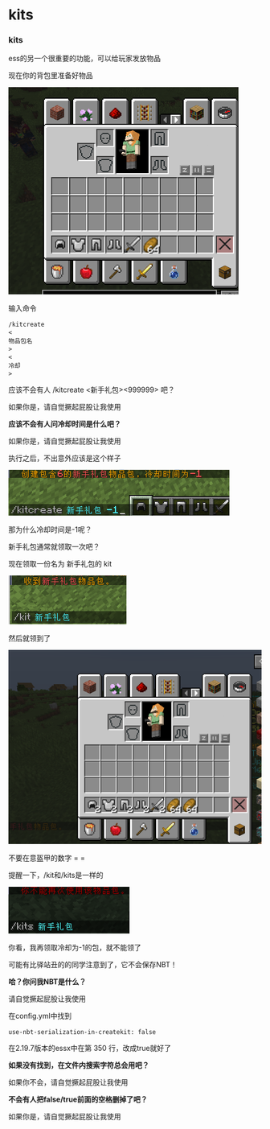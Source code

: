 # kits

### kits

ess的另一个很重要的功能，可以给玩家发放物品



现在你的背包里准备好物品

![](/assets/essKit1.png)

输入命令

```
/kitcreate 
<
物品包名
>
<
冷却
>
```

应该不会有人 /kitcreate &lt;新手礼包&gt;&lt;999999&gt; 吧？

如果你是，请自觉撅起屁股让我使用



**应该不会有人问冷却时间是什么吧？**

如果你是，请自觉撅起屁股让我使用



执行之后，不出意外应该是这个样子

![](/assets/essKit2.png)

那为什么冷却时间是-1呢？

新手礼包通常就领取一次吧？



现在领取一份名为 新手礼包的 kit

![](/assets/essKit3.png)



然后就领到了

![](/assets/essKit4.png)

不要在意盔甲的数字 = =



提醒一下，/kit和/kits是一样的

![](/assets/essKit5.png)

你看，我再领取冷却为-1的包，就不能领了







可能有比驿站丑的的同学注意到了，它不会保存NBT！

**哈？你问我NBT是什么？**

请自觉撅起屁股让我使用

在config.yml中找到

```
use-nbt-serialization-in-createkit: false
```

在2.19.7版本的essx中在第 350 行，改成true就好了

**如果没有找到，在文件内搜索字符总会用吧？**

如果你不会，请自觉撅起屁股让我使用



**不会有人把false/true前面的空格删掉了吧？**

如果你是，请自觉撅起屁股让我使用

